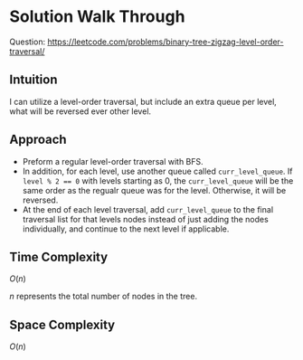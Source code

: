 # Solution Walk Through
Question: https://leetcode.com/problems/binary-tree-zigzag-level-order-traversal/

## Intuition
I can utilize a level-order traversal, but include an extra queue per level, what will be reversed ever other level.

## Approach
- Preform a regular level-order traversal with BFS.
- In addition, for each level, use another queue called `curr_level_queue`. If `level % 2 == 0` with levels starting as 0, the `curr_level_queue` will be the same order as the regualr queue was for the level. Otherwise, it will be reversed.
- At the end of each level traversal, add `curr_level_queue` to the final traversal list for that levels nodes instead of just adding the nodes individually, and continue to the next level if applicable.

## Time Complexity
$O(n)$

$n$ represents the total number of nodes in the tree.

## Space Complexity
$O(n)$